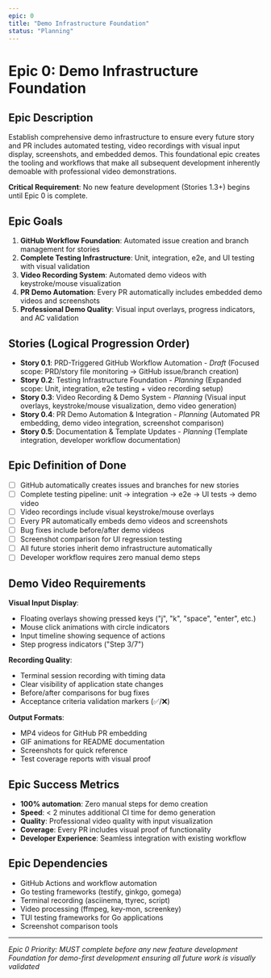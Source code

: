 ```yaml
---
epic: 0
title: "Demo Infrastructure Foundation"
status: "Planning"
---
```


# Epic 0: Demo Infrastructure Foundation

## Epic Description

Establish comprehensive demo infrastructure to ensure every future story and PR includes automated testing, video recordings with visual input display, screenshots, and embedded demos. This foundational epic creates the tooling and workflows that make all subsequent development inherently demoable with professional video demonstrations.

**Critical Requirement**: No new feature development (Stories 1.3+) begins until Epic 0 is complete.

## Epic Goals

1. **GitHub Workflow Foundation**: Automated issue creation and branch management for stories
2. **Complete Testing Infrastructure**: Unit, integration, e2e, and UI testing with visual validation
3. **Video Recording System**: Automated demo videos with keystroke/mouse visualization
4. **PR Demo Automation**: Every PR automatically includes embedded demo videos and screenshots
5. **Professional Demo Quality**: Visual input overlays, progress indicators, and AC validation

## Stories (Logical Progression Order)

- **Story 0.1**: PRD-Triggered GitHub Workflow Automation - *Draft* (Focused scope: PRD/story file monitoring → GitHub issue/branch creation)
- **Story 0.2**: Testing Infrastructure Foundation - *Planning* (Expanded scope: Unit, integration, e2e testing + video recording setup)
- **Story 0.3**: Video Recording & Demo System - *Planning* (Visual input overlays, keystroke/mouse visualization, demo video generation)
- **Story 0.4**: PR Demo Automation & Integration - *Planning* (Automated PR embedding, demo video integration, screenshot comparison)
- **Story 0.5**: Documentation & Template Updates - *Planning* (Template integration, developer workflow documentation)

## Epic Definition of Done

- [ ] GitHub automatically creates issues and branches for new stories
- [ ] Complete testing pipeline: unit → integration → e2e → UI tests → demo video
- [ ] Video recordings include visual keystroke/mouse overlays
- [ ] Every PR automatically embeds demo videos and screenshots
- [ ] Bug fixes include before/after demo videos
- [ ] Screenshot comparison for UI regression testing
- [ ] All future stories inherit demo infrastructure automatically
- [ ] Developer workflow requires zero manual demo steps

## Demo Video Requirements

**Visual Input Display**:
- Floating overlays showing pressed keys ("j", "k", "space", "enter", etc.)
- Mouse click animations with circle indicators
- Input timeline showing sequence of actions
- Step progress indicators ("Step 3/7")

**Recording Quality**:
- Terminal session recording with timing data
- Clear visibility of application state changes
- Before/after comparisons for bug fixes
- Acceptance criteria validation markers (✅/❌)

**Output Formats**:
- MP4 videos for GitHub PR embedding
- GIF animations for README documentation
- Screenshots for quick reference
- Test coverage reports with visual proof

## Epic Success Metrics

- **100% automation**: Zero manual steps for demo creation
- **Speed**: < 2 minutes additional CI time for demo generation
- **Quality**: Professional video quality with input visualization
- **Coverage**: Every PR includes visual proof of functionality
- **Developer Experience**: Seamless integration with existing workflow

## Epic Dependencies

- GitHub Actions and workflow automation
- Go testing frameworks (testify, ginkgo, gomega)
- Terminal recording (asciinema, ttyrec, script)
- Video processing (ffmpeg, key-mon, screenkey)
- TUI testing frameworks for Go applications
- Screenshot comparison tools

---

*Epic 0 Priority: MUST complete before any new feature development*
*Foundation for demo-first development ensuring all future work is visually validated*